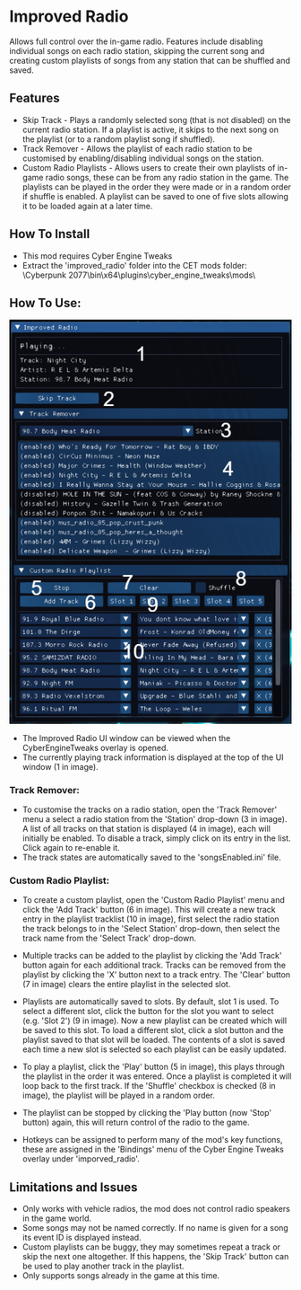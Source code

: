 # Improved Radio

Allows full control over the in-game radio. Features include disabling individual songs on each radio station, skipping the current song and creating custom playlists of songs from any station that can be shuffled and saved.

## Features
- Skip Track - Plays a randomly selected song (that is not disabled) on the current radio station. If a playlist is active, it skips to the next song on the playlist (or to a random playlist song if shuffled).
- Track Remover - Allows the playlist of each radio station to be customised by enabling/disabling individual songs on the station.
- Custom Radio Playlists - Allows users to create their own playlists of in-game radio songs, these can be from any radio station in the game. The playlists can be played in the order they were made or in a random order if shuffle is enabled. A playlist can be saved to one of five slots allowing it to be loaded again at a later time.

## How To Install
- This mod requires Cyber Engine Tweaks﻿
- Extract the 'improved_radio' folder into the CET mods folder: <your installation path>\Cyberpunk 2077\bin\x64\plugins\cyber_engine_tweaks\mods\

## How To Use:


![ImprovedRadio](https://github.com/Seank23/cyberpunk2077_improved_radio/blob/master/Images/ImprovedRadio.png)

- The Improved Radio UI window can be viewed when the CyberEngineTweaks overlay is opened.
- The currently playing track information is displayed at the top of the UI window (1 in image).

### Track Remover:
- To customise the tracks on a radio station, open the 'Track Remover' menu a select a radio station from the 'Station' drop-down (3 in image). A list of all tracks on that station is displayed (4 in image), each will initially be enabled. To disable a track, simply click on its entry in the list. Click again to re-enable it.
- The track states are automatically saved to the 'songsEnabled.ini' file.

### Custom Radio Playlist:
- To create a custom playlist, open the 'Custom Radio Playlist' menu and click the 'Add Track' button (6 in image). This will create a new track entry in the playlist tracklist (10 in image), first select the radio station the track belongs to in the 'Select Station' drop-down, then select the track name from the 'Select Track' drop-down.
- Multiple tracks can be added to the playlist by clicking the 'Add Track' button again for each additional track. Tracks can be removed from the playlist by clicking the 'X' button next to a track entry. The 'Clear' button (7 in image) clears the entire playlist in the selected slot.
- Playlists are automatically saved to slots. By default, slot 1 is used. To select a different slot, click the button for the slot you want to select (e.g. 'Slot 2') (9 in image). Now a new playlist can be created which will be saved to this slot. To load a different slot, click a slot button and the playlist saved to that slot will be loaded. The contents of a slot is saved each time a new slot is selected so each playlist can be easily updated.
- To play a playlist, click the 'Play' button (5 in image), this plays through the playlist in the order it was entered. Once a playlist is completed it will loop back to the first track. If the 'Shuffle' checkbox is checked (8 in image), the playlist will be played in a random order. 
- The playlist can be stopped by clicking the 'Play button (now 'Stop' button) again, this will return control of the radio to the game.

- Hotkeys can be assigned to perform many of the mod's key functions, these are assigned in the 'Bindings' menu of the Cyber Engine Tweaks overlay under 'imporved_radio'.

## Limitations and Issues
- Only works with vehicle radios, the mod does not control radio speakers in the game world.
- Some songs may not be named correctly. If no name is given for a song its event ID is displayed instead.
- Custom playlists can be buggy, they may sometimes repeat a track or skip the next one altogether. If this happens, the 'Skip Track' button can be used to play another track in the playlist.
- Only supports songs already in the game at this time.
